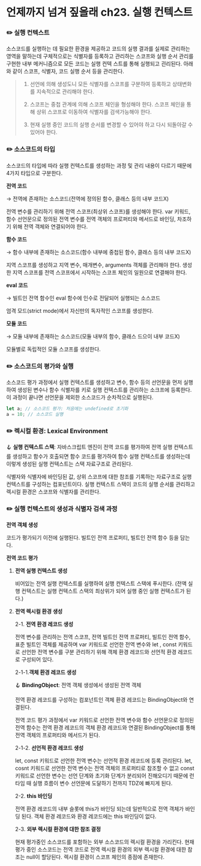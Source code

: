 # 언제까지 넘겨 짚을래 ch23. 실행 컨텍스트

### ✏️ 실행 컨텍스트

소스코드를 실행하는 데 필요한 환경을 제공하고 코드의 실행 결과를 실제로 관리하는 영역을 말하는데 구체적으로는 식별자를 등록하고 관리하는 스코프와 실행 순서 관리를 구현한 내부 메커니즘으로 모든 코드는 실행 컨텍 스트를 통해 실행되고 괸리된다. 아래와 같이 스코프, 식별자, 코드 실행 순서 등을 관리한다.

> 1. 선언에 의해 생성도니 모든 식별자를 스코프를 구분하여 등록하고 상태변화를 지속적으로 관리해야 한다.
>
> 2. 스코프는 중첩 관계에 의해 스코프 체인을 형성해야 한다. 스코프 체인을 통해 상위 스코프로 이동하여 식별자를 검색가능해야 한다.
>
> 3. 현재 실행 중인 코드의 실행 순서를 변경할 수 있어야 하고 다시 되돌아갈 수 있어야 한다.

### ✏️ 소스코드의 타입

소스코드의 타입에 따라 실행 컨텍스트를 생성하는 과정 및 관리 내용이 다르기 때문에 4가지 타입으로 구분한다.

**전역 코드**

→ 전역에 존재하는 소스코드(전역에 정의된 함수, 클래스 등의 내부 코드X)

전역 변수를 관리하기 위해 전역 스코프(최상위 스코프)를 생성해야 한다. var 키워드, 함수 선언문으로 정의된 전역 변수를 전역 객체의 프로퍼티와 메서드로 바인딩, 차조하기 위해 전역 객체와 연결되어야 한다.

**함수 코드**

→ 함수 내부에 존재하는 소스코드(함수 내부에 중첩된 함수, 클래스 등의 내부 코드X)

지역 스코프를 생성하고 지역 변수, 매개변수, arguments 객체를 관리해야 한다. 생성한 지역 스코프를 전역 스코프에서 시작하는 스코프 체인의 일원으로 연결해야 한다.

**eval 코드**

→ 빌트인 전역 함수인 eval 함수에 인수로 전달되어 실행되는 소스코드

엄격 모드(strict mode)에서 자신만의 독자적인 스코프를 생성한다.

**모듈 코드**

→ 모듈 내부에 존재하는 소스코드(모듈 내부의 함수, 클래스 드으이 내부 코드X)

모듈별로 독립적인 모듈 스코프를 생성한다.

### ✏️ 소스코드의 평가와 실행

소스코드 평가 과정에서 실행 컨텍스트를 생성하고 변수, 함수 등의 선언문을 먼저 실행하여 생성된 변수나 함수 식별자를 키로 실행 컨텍스트를 관리하는 소크프에 등록한다. 이 과정이 끝나면 선언문을 제외한 소스코드가 순차적으로 실행된다.

```jsx
let a; // 소스코드 평가: 처음에는 undefined로 초기화
a = 10; // 소스코드 실행
```

### ✏️ 렉시컬 환경: **Lexical Environment**

🪝 **실행 컨텍스트 스택**: 자바스크립트 엔진이 전역 코드를 평가하여 전역 실행 컨텍스트를 생성하고 함수가 호출되면 함수 코드를 평가하여 함수 실행 컨텍스트를 생성하는데 이렇게 생성된 실행 컨텍스트는 스택 자료구조로 관리된다.

식별자와 식별자에 바인딩된 값, 상위 스코프에 대한 참조를 기록하는 자료구조로 실행 컨텍스트를 구성하는 컴포넌트이다. 실행 컨텍스트 스택이 코드의 실행 순서를 관리하고 렉시컬 환경은 스코프와 식별자를 관리한다.

### ✏️ 실행 컨텍스트의 생성과 식별자 검색 과정

**전역 객체 생성**

코드가 평가되기 이전에 실행된다. 빌트인 전역 프로퍼티, 빌트인 전역 함수 등을 담는다.

**전역 코드 평가**

1. **전역 실행 컨텍스트 생성**

   비어있는 전역 실행 컨텍스트를 실행하여 실행 컨텍스트 스택에 푸시한다. (전액 실행 컨텍스트는 실행 컨텍스트 스택의 최상위가 되어 실행 중인 실행 컨텍스트가 된다.)

2. **전역 렉시컬 환경 생성**

   2-1. **전역 환경 레코드 생성**

   전역 변수를 관리하는 전역 스코프, 전역 빌트인 전역 프로퍼티, 빌트인 전역 함수, 표준 빌트인 객체를 제공하며 var 키워드로 선언한 전역 변수와 let , const 키워드로 선언한 전역 변수를 구분 관리하기 위해 객체 환경 레코드와 선언적 환경 레코드로 구성되어 있다.

   2-1-1.**객체 환경 레코드 생성**

   🪝 **BindingObject**: 전역 객체 생성에서 생성된 전역 객체

   전역 환경 레코드를 구성하는 컴포넌트인 객체 환경 레코드는 BindingObject와 연결된다.

   전역 코드 평가 과정에서 var 키워드로 선언한 전역 변수와 함수 선언문으로 정의된 전역 함수는 전역 환경 레코드의 객체 환경 레코드와 연결된 BindingObject를 통해 전역 객체의 프로퍼티와 메서드가 된다.

   2-1-2. **선언적 환경 레코드 생성**

   let, const 키워드로 선언한 전역 변수는 선언적 환경 레코드에 등록 관리된다. let, cosnt 키워드로 선언한 전역 변수는 전역 객체의 프로퍼티로 참조할 수 없고 const 키워드로 선언한 변수는 선언 단계와 초기화 단계가 분리되어 진해오디기 때문에 런타임 때 실행 흐름이 변수 선언문에 도달하기 전까지 TDZ에 빠지게 된다.

   2-2. **this 바인딩**

   전역 환경 레코드의 내부 슬롯에 this가 바인딩 되는데 일반적으로 전역 객체가 바인딩 된다. 객체 환경 레코드와 환경 레코드에는 this 바인딩이 없다.

   2-3. **외부 렉시컬 환경에 대한 참조 결정**

   현재 평가중인 소스코드를 포함하는 외부 소스코드의 렉시컬 환경을 가리킨다. 현재 평가 중인 소스코드는 전역 코드로 전역 렉시컬 환경의 외부 렉시컬 환경에 대한 참조는 null이 할당된다. 렉시컬 환경이 스코프 체인의 종점에 존재한다.
